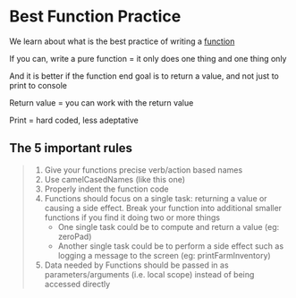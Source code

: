 # Best Function Practice
We learn about what is the best practice of writing a [function](https://eloquentjavascript.net/03_functions.html#h_eVDWIAuyBK)

If you can, write a pure function = it only does one thing and one thing only

And it is better if the function end goal is to return a value, and not just to print to console

Return value = you can work with the return value

Print = hard coded, less adeptative

## The 5 important rules

> 1. Give your functions precise verb/action based names
> 2. Use camelCasedNames (like this one)
> 3. Properly indent the function code
> 4. Functions should focus on a single task: returning a value or causing a side effect. Break your function into additional smaller functions if you find it doing two or more things
>    * One single task could be to compute and return a value (eg: zeroPad)
>    * Another single task could be to perform a side effect such as logging a message to the screen (eg: printFarmInventory)
> 5. Data needed by Functions should be passed in as parameters/arguments (i.e. local scope) instead of being accessed directly
